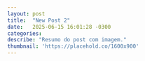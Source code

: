 ```yaml
---
layout: post
title:  "New Post 2"
date:   2025-06-15 16:01:28 -0300
categories: 
describe: "Resumo do post com imagem."
thumbnail: 'https://placehold.co/1600x900'
---
```

